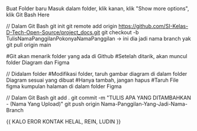 Buat Folder baru
Masuk dalam folder, klik kanan, klik "Show more options", klik Git Bash Here

// Dalam Git Bash
git init
git remote add origin https://github.com/SI-Kelas-D-Tech-Open-Source/project_docs.git
git checkout -b TulisNamaPanggilanPokonyaNamaPanggilan -> ini dia jadi nama branch yak
git pull origin main

#Git akan menarik folder yang ada di Github
#Setelah ditarik, akan muncul folder Diagram dan Figma

// Didalam folder 
#Modifikasi folder, taruh gambar diagram di dalam folder Diagram sesuai yang dibuat
#Hanya tambah, jangan hapus
#Taruh File figma kumpulan halaman di dalam folder Figma

// Dalam Git Bash
git add .
git commit -m "TULIS APA YANG DITAMBAHKAN - (Nama Yang Upload)"
git push origin Nama-Panggilan-Yang-Jadi-Nama-Branch

{{ KALO EROR KONTAK HELAL, REIN, LUDIN }}



